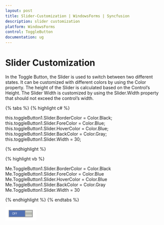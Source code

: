 ```yaml
---
layout: post
title: Slider-Customization | WindowsForms | Syncfusion
description: slider customization
platform: WindowsForms
control: ToggleButton 
documentation: ug
---
```


# Slider Customization

In the Toggle Button, the Slider is used to switch between two different states. It can be customized with different colors by using the Color property. The height of the Slider is calculated based on the Control’s Height. The Slider Width is customized by using the Slider.Width property that should not exceed the control’s width.

{% tabs %}
{% highlight c# %}

this.toggleButton1.Slider.BorderColor = Color.Black;
this.toggleButton1.Slider.ForeColor = Color.Blue;
this.toggleButton1.Slider.HoverColor = Color.Blue;    
this.toggleButton1.Slider.BackColor = Color.Gray;            
this.toggleButton1.Slider.Width = 30;

{% endhighlight %}

{% highlight vb %}

Me.ToggleButton1.Slider.BorderColor = Color.Black
Me.ToggleButton1.Slider.ForeColor = Color.Blue
Me.ToggleButton1.Slider.HoverColor = Color.Blue
Me.ToggleButton1.Slider.BackColor = Color.Gray
Me.ToggleButton1.Slider.Width = 30        

{% endhighlight %}
{% endtabs %}

![](Slider-Customization_images/Slider-Customization_img1.png)
